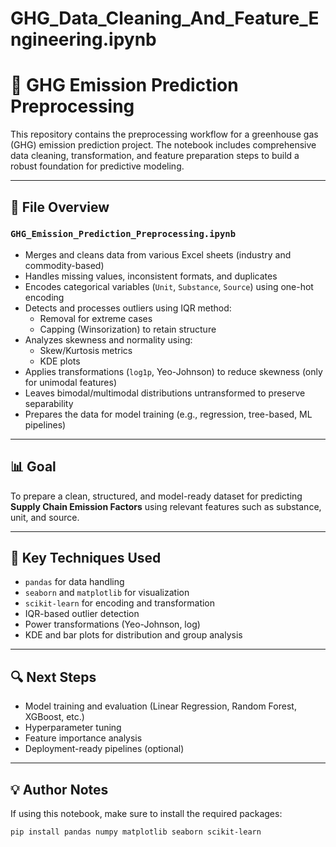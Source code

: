 # GHG_Data_Cleaning_And_Feature_Engineering.ipynb

# 🌱 GHG Emission Prediction Preprocessing

This repository contains the preprocessing workflow for a greenhouse gas (GHG) emission prediction project. The notebook includes comprehensive data cleaning, transformation, and feature preparation steps to build a robust foundation for predictive modeling.

---

## 📁 File Overview

### `GHG_Emission_Prediction_Preprocessing.ipynb`
- Merges and cleans data from various Excel sheets (industry and commodity-based)
- Handles missing values, inconsistent formats, and duplicates
- Encodes categorical variables (`Unit`, `Substance`, `Source`) using one-hot encoding
- Detects and processes outliers using IQR method:
  - Removal for extreme cases
  - Capping (Winsorization) to retain structure
- Analyzes skewness and normality using:
  - Skew/Kurtosis metrics
  - KDE plots
- Applies transformations (`log1p`, Yeo-Johnson) to reduce skewness (only for unimodal features)
- Leaves bimodal/multimodal distributions untransformed to preserve separability
- Prepares the data for model training (e.g., regression, tree-based, ML pipelines)

---

## 📊 Goal

To prepare a clean, structured, and model-ready dataset for predicting **Supply Chain Emission Factors** using relevant features such as substance, unit, and source.

---

## 📌 Key Techniques Used

- `pandas` for data handling
- `seaborn` and `matplotlib` for visualization
- `scikit-learn` for encoding and transformation
- IQR-based outlier detection
- Power transformations (Yeo-Johnson, log)
- KDE and bar plots for distribution and group analysis

---

## 🔍 Next Steps

- Model training and evaluation (Linear Regression, Random Forest, XGBoost, etc.)
- Hyperparameter tuning
- Feature importance analysis
- Deployment-ready pipelines (optional)

---

## 💡 Author Notes

If using this notebook, make sure to install the required packages:
```bash
pip install pandas numpy matplotlib seaborn scikit-learn
